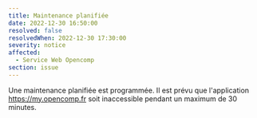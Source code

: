 ```yaml
---
title: Maintenance planifiée
date: 2022-12-30 16:50:00
resolved: false
resolvedWhen: 2022-12-30 17:30:00
severity: notice
affected:
  - Service Web Opencomp
section: issue
---
```


Une maintenance planifiée est programmée. Il est prévu que l'application https://my.opencomp.fr soit inaccessible pendant un maximum de 30 minutes.
